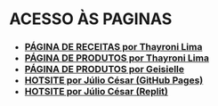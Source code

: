 <!DOCTYPE html>
<html lang="pt-br">
<head>
    <meta charset="UTF-8">
    <meta name="viewport" content="width=device-width, initial-scale=1.0">
</head>
<body>
    <h1>ACESSO ÀS PAGINAS</h1>
    <h3>
        <ul>
            <li><a href="https://thayroni-lima.github.io/Faculdade/Avalia%C3%A7%C3%B5es/Trabalho%20-%20Aplica%C3%A7%C3%B5es%20para%20Internet%20-%20N2/SITE%20DE%20CULIN%C3%81RIA/index.html" target="_blank" rel="noopener noreferrer">PÁGINA DE RECEITAS por Thayroni Lima</a></li>
            <li><a href="https://thayroni-lima.github.io/Faculdade/Avalia%C3%A7%C3%B5es/Trabalho%20-%20Aplica%C3%A7%C3%B5es%20para%20Internet%20-%20N2/SITE%20DE%20UMA%20LOJA%20DE%20PRODUTOS%20-%20Thayroni/index.html">PÁGINA DE PRODUTOS por Thayroni Lima</a></li>
            <li><a href="https://mediocrepastapplication.geisiellenascim.repl.co/">PÁGINA DE PRODUTOS por Geisielle</a></li>
            <li><a href="https://thayroni-lima.github.io/Faculdade/Avalia%C3%A7%C3%B5es/Trabalho%20-%20Aplica%C3%A7%C3%B5es%20para%20Internet%20-%20N2/HOTSITE%20PARA%20EVENTO/index.html">HOTSITE por Júlio César (GitHub Pages)</a></li>
            <li><a href="https://beneficialspicyconversions.gamerfanatico.repl.co/">HOTSITE por Júlio César (Replit)</a></li>
        </ul>
    </h3>
</body>
</html>